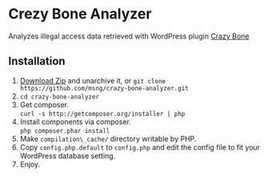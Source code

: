 # Crezy Bone Analyzer

Analyzes illegal access data retrieved with WordPress plugin [Crazy Bone]( http://wordpress.org/plugins/crazy-bone/ )

## Installation

1. [Download Zip](https://github.com/msng/crazy-bone-analyzer/archive/master.zip) and unarchive it, or `git clone https://github.com/msng/crazy-bone-analyzer.git`
1. `cd crazy-bone-analyzer`
1. Get composer.  
`curl -s http://getcomposer.org/installer | php`
1. Install components via composer.  
`php composer.phar install`
1. Make `compilation\_cache/` directory writable by PHP.
1. Copy `config.php.default` to `config.php` and edit the config file to fit your WordPress database setting.
1. Enjoy.

